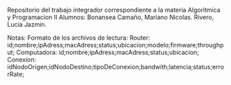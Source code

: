 Repositorio del trabajo integrador correspondiente a la materia Algoritmica y Programacion II
Alumnos:
Bonansea Camaño, Mariano Nicolas.
Rivero, Lucia Jazmin.

Notas:
Formato de los archivos de lectura:
Router: id;nombre;ipAdress;macAdress;status;ubicacion;modelo;firmware;throughput;
Computadora: id;nombre;ipAdress;macAdress;status;ubicacion;
Conexion: idNodoOrigen;idNodoDestino;tipoDeConexion;bandwith;latencia;status;errorRate;
